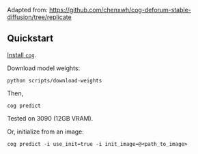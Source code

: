 Adapted from: https://github.com/chenxwh/cog-deforum-stable-diffusion/tree/replicate

## Quickstart

[Install `cog`](https://github.com/replicate/cog).


Download model weights:

```
python scripts/download-weights
```

Then,

```
cog predict
```

Tested on 3090 (12GB VRAM).

Or, initialize from an image:

```
cog predict -i use_init=true -i init_image=@<path_to_image>
```

<!-- ```
pip install git+https://github.com/openai/CLIP.git
pip install jsonmerge clean-fid resize-right torchdiffeq torchsde pydantic omegaconf
pip install open-clip-torch numexpr
``` -->
